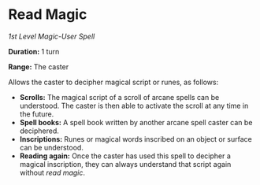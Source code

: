 # Read Magic

*1st Level Magic-User Spell*

**Duration:** 1 turn

**Range:** The caster

Allows the caster to decipher magical script or runes, as follows:

- **Scrolls:** The magical script of a scroll of arcane spells can be understood. The caster is then able to activate the scroll at any time in the future.
- **Spell books:** A spell book written by another arcane spell caster can be deciphered.
- **Inscriptions:** Runes or magical words inscribed on an object or surface can be understood.
- **Reading again:** Once the caster has used this spell to decipher a magical inscription, they can always understand that script again without *read magic*.